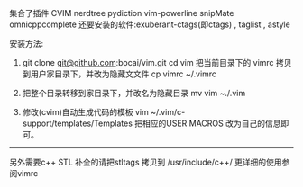 集合了插件 CVIM nerdtree pydiction  vim-powerline snipMate  omnicppcomplete
还要安装的软件:exuberant-ctags(即ctags) , taglist , astyle 

安装方法:

1) git clone git@github.com:bocai/vim.git 
 cd vim
把当前目录下的 vimrc 拷贝到用户家目录下，并改为隐藏文文件
cp vimrc ~/.vimrc

2) 把整个目录转移到家目录下，并改名为隐藏目录
mv vim ~./.vim

3) 修改(cvim)自动生成代码的模板
vim ~/.vim/c-support/templates/Templates
把相应的USER MACROS 改为自己的信息即可。

--------------------------------------------------
另外需要c++ STL 补全的请把stltags 拷贝到 /usr/include/c++/
更详细的使用参阅vimrc
